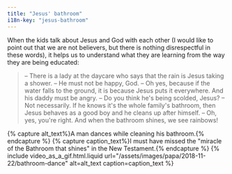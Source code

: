 ```yaml
---
title: "Jesus' bathroom"
i18n-key: "jesus-bathroom"
---
```


When the kids talk about Jesus and God with each other (I would like to point out that we are not believers, but there is nothing disrespectful in these words), it helps us to understand what they are learning from the way they are being educated:

<!-- more -->

> – There is a lady at the daycare who says that the rain is Jesus taking a shower.
> – He must not be happy, God.
> – Oh yes, because if the water falls to the ground, it is because Jesus puts it everywhere. And his daddy must be angry.
> – Do you think he's being scolded, Jesus?
> – Not necessarily. If he knows it's the whole family's bathroom, then Jesus behaves as a good boy and he cleans up after himself.
> – Oh, yes, you're right. And when the bathroom shines, we see rainbows!

{% capture alt_text%}A man dances while cleaning his bathroom.{% endcapture %}
{% capture caption_text%}I must have missed the "miracle of the Bathroom that shines" in the New Testament.{% endcapture %}
{% include video_as_a_gif.html.liquid
url="/assets/images/papa/2018-11-22/bathroom-dance"
alt=alt_text
caption=caption_text
%}